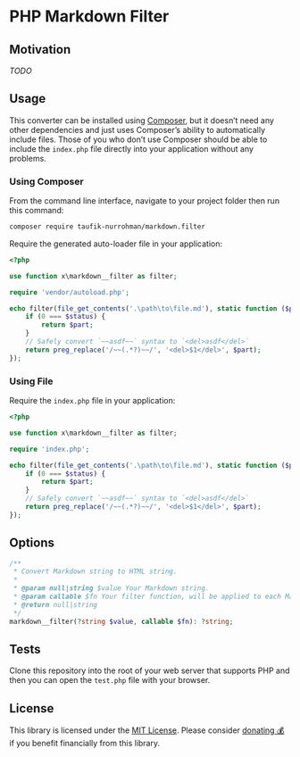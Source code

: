 PHP Markdown Filter
===================

Motivation
----------

_TODO_

Usage
-----

This converter can be installed using [Composer](https://packagist.org/packages/taufik-nurrohman/markdown.filter), but
it doesn’t need any other dependencies and just uses Composer’s ability to automatically include files. Those of you who
don’t use Composer should be able to include the `index.php` file directly into your application without any problems.

### Using Composer

From the command line interface, navigate to your project folder then run this command:

~~~ sh
composer require taufik-nurrohman/markdown.filter
~~~

Require the generated auto-loader file in your application:

~~~ php
<?php

use function x\markdown__filter as filter;

require 'vendor/autoload.php';

echo filter(file_get_contents('.\path\to\file.md'), static function ($part, $status) {
    if (0 === $status) {
        return $part;
    }
    // Safely convert `~~asdf~~` syntax to `<del>asdf</del>`
    return preg_replace('/~~(.*?)~~/', '<del>$1</del>', $part);
});
~~~

### Using File

Require the `index.php` file in your application:

~~~ php
<?php

use function x\markdown__filter as filter;

require 'index.php';

echo filter(file_get_contents('.\path\to\file.md'), static function ($part, $status) {
    if (0 === $status) {
        return $part;
    }
    // Safely convert `~~asdf~~` syntax to `<del>asdf</del>`
    return preg_replace('/~~(.*?)~~/', '<del>$1</del>', $part);
});
~~~

Options
-------

~~~ php
/**
 * Convert Markdown string to HTML string.
 *
 * @param null|string $value Your Markdown string.
 * @param callable $fn Your filter function, will be applied to each Markdown part.
 * @return null|string
 */
markdown__filter(?string $value, callable $fn): ?string;
~~~

Tests
-----

Clone this repository into the root of your web server that supports PHP and then you can open the `test.php` file with
your browser.

License
-------

This library is licensed under the [MIT License](LICENSE). Please consider
[donating 💰](https://github.com/sponsors/taufik-nurrohman) if you benefit financially from this library.